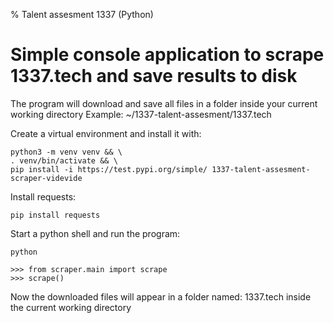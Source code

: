 % Talent assesment 1337 (Python)

# Simple console application to scrape 1337.tech and save results to disk

The program will download and save all files in a folder inside your current working directory
Example: ~/1337-talent-assesment/1337.tech

Create a virtual environment and install it with:

```
python3 -m venv venv && \
. venv/bin/activate && \
pip install -i https://test.pypi.org/simple/ 1337-talent-assesment-scraper-videvide
```

Install requests:

```
pip install requests
```

Start a python shell and run the program:

```
python
```

```
>>> from scraper.main import scrape
>>> scrape()
```

Now the downloaded files will appear in a folder named: 1337.tech inside the current working directory
